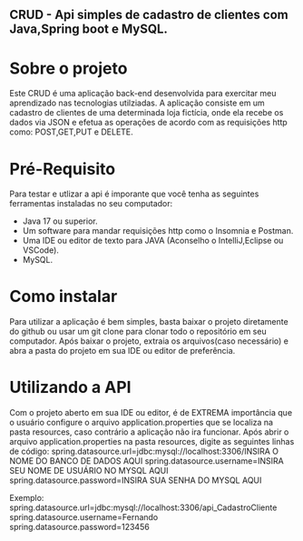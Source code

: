 ## CRUD - Api simples de cadastro de clientes com Java,Spring boot e MySQL.

# Sobre o projeto
Este CRUD é uma aplicação back-end desenvolvida para exercitar meu aprendizado nas tecnologias utilziadas. A aplicação consiste em um
cadastro de clientes de uma determinada loja fictícia, onde ela recebe os dados via JSON e efetua as operações de acordo com as requisições
http como: POST,GET,PUT e DELETE.

# Pré-Requisito
Para testar e utlizar a api é imporante que você tenha as seguintes ferramentas instaladas no seu computador:
* Java 17 ou superior.
* Um software para mandar requisições http como o Insomnia e Postman.
* Uma IDE ou editor de texto para JAVA (Aconselho o IntelliJ,Eclipse ou VSCode).
* MySQL.

# Como instalar
Para utilizar a aplicação é bem simples, basta baixar o projeto diretamente do github ou usar um git clone para clonar todo o repositório em seu computador. Após baixar o projeto,
extraia os arquivos(caso necessário) e abra a pasta do projeto em sua IDE ou editor de preferência.

# Utilizando a API
Com o projeto aberto em sua IDE ou editor, é de EXTREMA importância que o usuário configure o arquivo application.properties que se localiza na pasta resources, caso contrário a aplicação
não ira funcionar.
Após abrir o arquivo application.properties na pasta resources, digite as seguintes linhas de código:
spring.datasource.url=jdbc:mysql://localhost:3306/INSIRA O NOME DO BANCO DE DADOS AQUI
spring.datasource.username=INSIRA SEU NOME DE USUÁRIO NO MYSQL AQUI
spring.datasource.password=INSIRA SUA SENHA DO MYSQL AQUI

Exemplo:
spring.datasource.url=jdbc:mysql://localhost:3306/api_CadastroCliente
spring.datasource.username=Fernando
spring.datasource.password=123456
